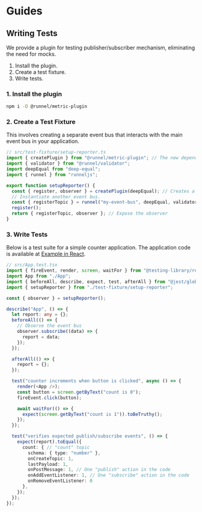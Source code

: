 # Guides

## Writing Tests

We provide a plugin for testing publisher/subscriber mechanism, eliminating the need for mocks.

1. Install the plugin.
1. Create a test fixture.
1. Write tests.

### 1. Install the plugin

```sh
npm i -D @runnel/metric-plugin
```

### 2. Create a Test Fixture

This involves creating a separate event bus that interacts with the main event bus in your application.

```ts
// src/test-fixture/setup-reporter.ts
import { createPlugin } from "@runnel/metric-plugin"; // The new dependency
import { validator } from "@runnel/validator";
import deepEqual from "deep-equal";
import { runnel } from "runneljs";

export function setupReporter() {
  const { register, observer } = createPlugin(deepEqual); // Creates a plugin and an observer
  // Instantiate another event bus.
  const { registerTopic } = runnel("my-event-bus", deepEqual, validator);
  register();
  return { registerTopic, observer }; // Expose the observer
}
```

### 3. Write Tests

Below is a test suite for a simple counter application. The application code is available at <a href="/getting-started/example-react/" target="_blank">Example in React</a>.

```ts
// src/App.test.tsx
import { fireEvent, render, screen, waitFor } from "@testing-library/react";
import App from "./App";
import { beforeAll, describe, expect, test, afterAll } from "@jest/globals";
import { setupReporter } from "./test-fixture/setup-reporter";

const { observer } = setupReporter();

describe("App", () => {
  let report: any = {};
  beforeAll(() => {
    // Observe the event bus
    observer.subscribe((data) => {
      report = data;
    });
  });

  afterAll(() => {
    report = {};
  });

  test("counter increments when button is clicked", async () => {
    render(<App />);
    const button = screen.getByText("count is 0");
    fireEvent.click(button);

    await waitFor(() => {
      expect(screen.getByText("count is 1")).toBeTruthy();
    });
  });

  test("verifies expected publish/subscribe events", () => {
    expect(report).toEqual({
      count: { // "count" topic
        schema: { type: "number" },
        onCreateTopic: 1,
        lastPayload: 1,
        onPostMessage: 1, // One "publish" action in the code
        onAddEventListener: 1, // One "subscribe" action in the code
        onRemoveEventListener: 0
      },
    });
  });
});
```
